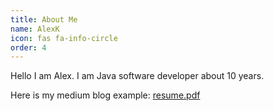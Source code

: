 ```yaml
---
title: About Me
name: AlexK
icon: fas fa-info-circle
order: 4
---
```


Hello I am Alex. I am Java software developer about 10 years.


Here is my medium blog example: [resume.pdf](/assets/pdf/resume.pdf)

